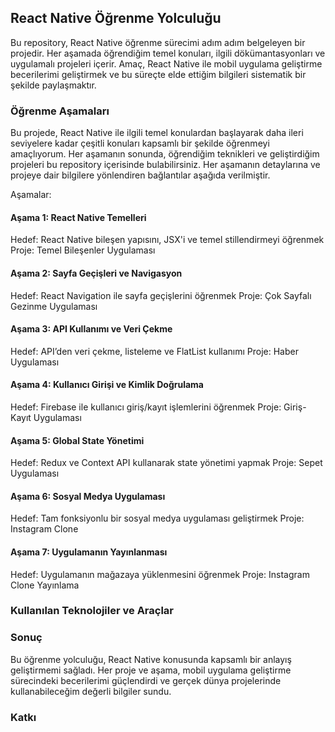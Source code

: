 ## React Native Öğrenme Yolculuğu

Bu repository, React Native öğrenme sürecimi adım adım belgeleyen bir projedir. Her aşamada öğrendiğim temel konuları, ilgili dökümantasyonları ve uygulamalı projeleri içerir. Amaç, React Native ile mobil uygulama geliştirme becerilerimi geliştirmek ve bu süreçte elde ettiğim bilgileri sistematik bir şekilde paylaşmaktır.

### Öğrenme Aşamaları

Bu projede, React Native ile ilgili temel konulardan başlayarak daha ileri seviyelere kadar çeşitli konuları kapsamlı bir şekilde öğrenmeyi amaçlıyorum. Her aşamanın sonunda, öğrendiğim teknikleri ve geliştirdiğim projeleri bu repository içerisinde bulabilirsiniz. Her aşamanın detaylarına ve projeye dair bilgilere yönlendiren bağlantılar aşağıda verilmiştir.

Aşamalar:

#### Aşama 1: React Native Temelleri

Hedef: React Native bileşen yapısını, JSX'i ve temel stillendirmeyi öğrenmek
Proje: Temel Bileşenler Uygulaması

#### Aşama 2: Sayfa Geçişleri ve Navigasyon

Hedef: React Navigation ile sayfa geçişlerini öğrenmek
Proje: Çok Sayfalı Gezinme Uygulaması

#### Aşama 3: API Kullanımı ve Veri Çekme

Hedef: API’den veri çekme, listeleme ve FlatList kullanımı
Proje: Haber Uygulaması

#### Aşama 4: Kullanıcı Girişi ve Kimlik Doğrulama

Hedef: Firebase ile kullanıcı giriş/kayıt işlemlerini öğrenmek
Proje: Giriş-Kayıt Uygulaması

#### Aşama 5: Global State Yönetimi

Hedef: Redux ve Context API kullanarak state yönetimi yapmak
Proje: Sepet Uygulaması

#### Aşama 6: Sosyal Medya Uygulaması

Hedef: Tam fonksiyonlu bir sosyal medya uygulaması geliştirmek
Proje: Instagram Clone

#### Aşama 7: Uygulamanın Yayınlanması

Hedef: Uygulamanın mağazaya yüklenmesini öğrenmek
Proje: Instagram Clone Yayınlama

### Kullanılan Teknolojiler ve Araçlar

<!-- React Native: Mobil uygulama geliştirme framework'ü
Firebase: Kimlik doğrulama, veritabanı ve medya depolama için
React Navigation: Sayfa geçişleri ve navigasyon
Redux: Global state yönetimi
Axios/Fetch: API ile veri çekme
EAS Build: Uygulama derleme ve dağıtım -->

### Sonuç

Bu öğrenme yolculuğu, React Native konusunda kapsamlı bir anlayış geliştirmemi sağladı. Her proje ve aşama, mobil uygulama geliştirme sürecindeki becerilerimi güçlendirdi ve gerçek dünya projelerinde kullanabileceğim değerli bilgiler sundu.

### Katkı

<!-- Bu repository, kişisel öğrenme yolculuğumu paylaşmak amacıyla oluşturulmuştur. Herhangi bir katkı veya öneriniz varsa, pull request açabilirsiniz. Eğer sorularınız varsa, issues kısmında benimle iletişime geçebilirsiniz. -->
